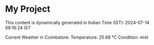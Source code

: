 # My Project

This content is dynamically generated in Indian Time (IST): 2024-07-14 09:16:24 IST


Current Weather in Coimbatore:
Temperature: 25.88 °C
Condition: mist
